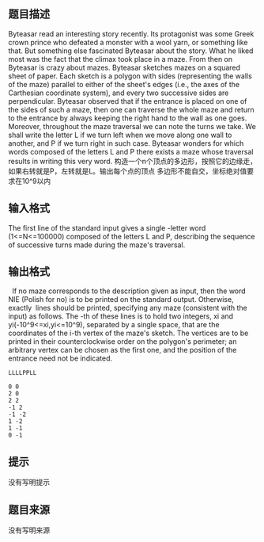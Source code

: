 


## 题目描述
Byteasar read an interesting story recently. Its protagonist was some Greek crown prince who defeated a monster with a wool yarn, or something like that. But something else fascinated Byteasar about the story. What he liked most was the fact that the climax took place in a maze. From then on Byteasar is crazy about mazes.
Byteasar sketches mazes on a squared sheet of paper. Each sketch is a polygon with sides (representing the walls of the maze) parallel to either of the sheet's edges (i.e., the axes of the Carthesian coordinate system), and every two successive sides are perpendicular. Byteasar observed that if the entrance is placed on one of the sides of such a maze, then one can traverse the whole maze and return to the entrance by always keeping the right hand to the wall as one goes.
Moreover, throughout the maze traversal we can note the turns we take. We shall write the letter L if we turn left when we move along one wall to another, and P if we turn right in such case. Byteasar wonders for which words composed of the letters L and P there exists a maze whose traversal results in writing this very word.
构造一个n个顶点的多边形，按照它的边缘走，如果右转就是P，左转就是L。输出每个点的顶点
多边形不能自交，坐标绝对值要求在10^9以内
## 输入格式
The first line of the standard input gives a single -letter word (1<=N<=100000) composed of the letters L and P, describing the sequence of successive turns made during the maze's traversal.
## 输出格式
 
If no maze corresponds to the description given as input, then the word NIE (Polish for no) is to be printed on the standard output. Otherwise, exactly  lines should be printed, specifying any maze (consistent with the input) as follows. The -th of these lines is to hold two integers, xi and yi(-10^9<=xi,yi<=10^9), separated by a single space, that are the coordinates of the i-th vertex of the maze's sketch. The vertices are to be printed in their counterclockwise order on the polygon's perimeter; an arbitrary vertex can be chosen as the first one, and the position of the entrance need not be indicated.

```input1
LLLLPPLL

```
```output1
0 0
2 0
2 2
-1 2
-1 -2
1 -2
1 -1
0 -1
```

## 提示
没有写明提示
## 题目来源
没有写明来源


